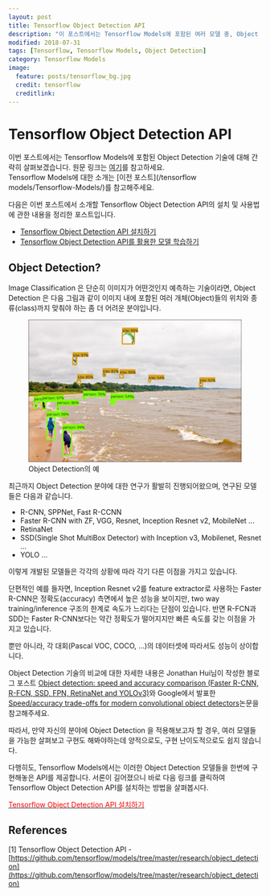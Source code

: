 ```yaml
---
layout: post
title: Tensorflow Object Detection API
description: "이 포스트에서는 Tensorflow Models에 포함된 여러 모델 중, Object Detection 기술에 대해 간략히 살펴보겠습니다."
modified: 2018-07-31
tags: [Tensorflow, Tensorflow Models, Object Detection]
category: Tensorflow Models
image:
  feature: posts/tensorflow_bg.jpg
  credit: tensorflow
  creditlink:
---
```


# Tensorflow Object Detection API
이번 포스트에서는 Tensorflow Models에 포함된 Object Detection 기술에 대해 간략히 살펴보겠습니다. 원문 링크는 [여기](https://github.com/tensorflow/models/tree/master/research/object_detection)를 참고하세요.<br/>
Tensorflow Models에 대한 소개는 [이전 포스트](/tensorflow models/Tensorflow-Models/)를 참고해주세요.

다음은 이번 포스트에서 소개할 Tensorflow Object Detection API의 설치 및 사용법에 관한 내용을 정리한 포스트입니다.

- [Tensorflow Object Detection API 설치하기](/tensorflow%20models/Tensorflow-Object-Detection-API-Installation/)
- [Tensorflow Object Detection API를 활용한 모델 학습하기](/tensorflow%20models/Tensorflow-Object-Detection-API-Training/)


## Object Detection?
Image Classification 은 단순히 이미지가 어떤것인지 예측하는 기술이라면, Object Detection 은 다음 그림과 같이 이미지 내에 포함된 여러 개체(Object)들의 위치와 종류(class)까지 맞춰야 하는 좀 더 어려운 분야입니다.

<figure>
	<img src="https://github.com/tensorflow/models/raw/master/research/object_detection/g3doc/img/kites_detections_output.jpg" alt="">
	<figcaption>Object Detection의 예</figcaption>
</figure>

최근까지 Object Detection 분야에 대한 연구가 활발히 진행되어왔으며, 연구된 모델들은 다음과 같습니다.
- R-CNN, SPPNet, Fast R-CCNN
- Faster R-CNN with ZF, VGG, Resnet, Inception Resnet v2, MobileNet ...
- RetinaNet
- SSD(Single Shot MultiBox Detector) with Inception v3, Mobilenet, Resnet ...
- YOLO
...

이렇게 개발된 모델들은 각각의 상황에 따라 각기 다른 이점을 가지고 있습니다.

단편적인 예를 들자면, Inception Resnet v2를 feature extractor로 사용하는 Faster R-CNN은 정확도(accuracy) 측면에서 높은 성능을 보이지만, two way training/inference 구조의 한계로 속도가 느리다는 단점이 있습니다.
반면 R-FCN과 SDD는 Faster R-CNN보다는 약간 정확도가 떨어지지만 빠른 속도를 갖는 이점을 가지고 있습니다.

뿐만 아니라, 각 대회(Pascal VOC, COCO, ...)의 데이터셋에 따라서도 성능이 상이합니다.

Object Detection 기술의 비교에 대한 자세한 내용은 Jonathan Hui님이 작성한 블로그 포스트 [Object detection: speed and accuracy comparison (Faster R-CNN, R-FCN, SSD, FPN, RetinaNet and YOLOv3)](https://medium.com/@jonathan_hui/object-detection-speed-and-accuracy-comparison-faster-r-cnn-r-fcn-ssd-and-yolo-5425656ae359)와
Google에서 발표한 [Speed/accuracy trade-offs for modern convolutional object detectors](https://arxiv.org/pdf/1611.10012.pdf)논문을 참고해주세요.

따라서, 만약 자신의 분야에 Object Detection 을 적용해보고자 할 경우, 여러 모델들을 가능한 살펴보고 구현도 해봐야하는데 양적으로도, 구현 난이도적으로도 쉽지 않습니다.

다행히도, Tensorflow Models에서는 이러한 Object Detection 모델들을 한번에 구현해놓은 API를 제공합니다.
서론이 길어졌으니 바로 다음 링크를 클릭하여 Tensorflow Object Detection API를 설치하는 방법을 살펴봅시다.

[<span style="color:red">Tensorflow Object Detection API 설치하기</span>](/tensorflow%20models/Tensorflow-Object-Detection-API-Installation/)

## References
[1] Tensorflow Object Detection API - [https://github.com/tensorflow/models/tree/master/research/object_detection](https://github.com/tensorflow/models/tree/master/research/object_detection) <br />